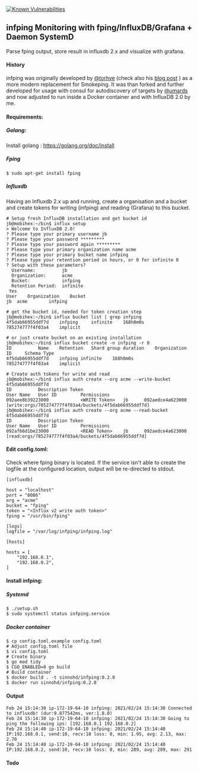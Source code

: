 [![Known Vulnerabilities](https://snyk.io/test/github/Sinnohd/fping/badge.svg)](https://snyk.io/test/github/Sinnohd/fping)

## infping Monitoring with fping/InfluxDB/Grafana + Daemon SystemD
Parse fping output, store result in influxdb 2.x and visualize with grafana.

#### History
infping was originally developed by [@torhve]( https://github.com/torhve ) (check also his [blog post](https://hveem.no/visualizing-latency-variance-with-grafana) ) as a more modern replacement for Smokeping. It was than forked and further developed for usage with consul for autodiscovery of targets by  [@umards]( https://github.com/umardx ) and now adjusted to run inside a Docker container and with InfluxDB 2.0 by me.

#### Requirements:
##### Golang:
Install golang : https://golang.org/doc/install
##### Fping
```
$ sudo apt-get install fping
```
##### Influxdb
Having an Influxdb 2.x up and running, create a organisation and a bucket and create tokens for writing (infping) and reading (Grafana) to this bucket.

```
# Setup fresh InfluxDB installation and get bucket id
jb@mobihex:~/bin$ influx setup
> Welcome to InfluxDB 2.0!
? Please type your primary username jb
? Please type your password *********
? Please type your password again *********
? Please type your primary organization name acme
? Please type your primary bucket name infping
? Please type your retention period in hours, or 0 for infinite 0
? Setup with these parameters?
  Username:          jb
  Organization:      acme
  Bucket:            infping
  Retention Period:  infinite
 Yes
User	Organization	Bucket
jb	acme		infping

# get the bucket id, needed for token creation step
jb@mobihex:~/bin$ influx bucket list | grep infping
4f5dab66955ddf7d	infping		infinite	168h0m0s		785274777f4f03a4	implicit

# or just create bucket on an existing installation
jb@mobihex:~/bin$ influx bucket create -n infping -r 0
ID			Name	Retention	Shard group duration	Organization ID		Schema Type
4f5dab66955ddf7d	infping	infinite	168h0m0s		785274777f4f03a4	implicit

# Create auth tokens for write and read
jb@mobihex:~/bin$ influx auth create --org acme --write-bucket 4f5dab66955ddf7d
ID			Description	Token												User Name	User ID			Permissions
092aee8b39223000			<WRITE Token>	jb		092aedce4a623000	[write:orgs/785274777f4f03a4/buckets/4f5dab66955ddf7d]
jb@mobihex:~/bin$ influx auth create --org acme --read-bucket 4f5dab66955ddf7d
ID			Description	Token												User Name	User ID			Permissions
092af66d1be23000			<READ Token>	jb		092aedce4a623000	[read:orgs/785274777f4f03a4/buckets/4f5dab66955ddf7d]
```

#### Edit config.toml:
Check where fping binary is located.
If the service isn't able to create the logfile at the configured location, output will be re-directed to stdout.

```
[influxdb]

host = "localhost"
port = "8086"
org = "acme"
bucket = "fping"
token = "<Influx v2 write auth token>"
fping = "/usr/bin/fping"

[logs]
logfile = "/var/log/infping/infping.log"

[hosts]

hosts = [
    "192.168.0.1",
    "192.168.0.2",
]

```
#### Install infping:

##### Systemd

```
$ ./setup.sh
$ sudo systemctl status infping.service

```
##### Docker container

```
$ cp config.toml.example config.toml
# Adjust config.toml file
$ vi config.toml
# Create binary
$ go mod tidy
$ CGO_ENABLED=0 go build
# Build container
$ docker build . -t sinnohd/infping:0.2.0
$ docker run sinnohd/infping:0.2.0

```


#### Output
```
Feb 24 15:14:30 ip-172-19-64-10 infping: 2021/02/24 15:14:30 Connected to influxdb! (dur:9.877542ms, ver:1.8.0)
Feb 24 15:14:30 ip-172-19-64-10 infping: 2021/02/24 15:14:30 Going to ping the following ips: [192.168.0.1 192.168.0.2]
Feb 24 15:14:40 ip-172-19-64-10 infping: 2021/02/24 15:14:40 IP:192.168.0.1, send:10, recv:10 loss: 0, min: 1.95, avg: 2.13, max: 2.70
Feb 24 15:14:40 ip-172-19-64-10 infping: 2021/02/24 15:14:40 IP:192.168.0.2, send:10, recv:10 loss: 0, min: 289, avg: 289, max: 291
```

#### Todo


